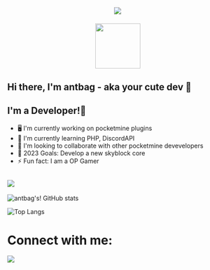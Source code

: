 ## <p align="center"> <a href="https://github.com/DenverCoder1/readme-typing-svg"><img src="https://readme-typing-svg.herokuapp.com/?lines=Hey!+There,+antbag+Here!;A+Self+Taught+PHP+Developer!;Founde+Of+LavaMC™️!"></a> </p>

<div id="header" align="center">
  <img src="https://media.giphy.com/media/M9gbBd9nbDrOTu1Mqx/giphy.gif" width="103"/>
</div>

## Hi there, I'm antbag - aka your cute dev 👋

## I'm a Developer!👋
- 🖥 I'm currently working on pocketmine plugins
- 🌱 I'm currently learning PHP, DiscordAPI
- 🤝 I'm looking to collaborate with other pocketmine devevelopers
- 🥅 2023 Goals: Develop a new skyblock core
- ⚡️ Fun fact: I am a OP Gamer

 ## ![](https://komarev.com/ghpvc/?username=antbag-dev&color=red)

![antbag's! GitHub stats](https://github-readme-stats.vercel.app/api?username=antbag-dev&show_icons=true&theme=radical)

![Top Langs](https://github-readme-stats.vercel.app/api/top-langs/?username=antbag-dev&hide_progress=true)
# Connect with me:

<img src="https://img.icons8.com/ios/50/000000/youtube--v1.png"/>
